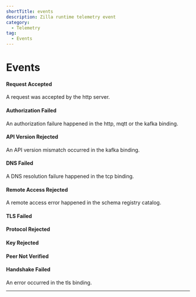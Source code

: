 ```yaml
---
shortTitle: events
description: Zilla runtime telemetry event
category:
  - Telemetry
tag:
  - Events
---
```


# Events

#### Request Accepted

A request was accepted by the http server.
 
#### Authorization Failed

An authorization failure happened in the http, mqtt or the kafka binding.

#### API Version Rejected

An API version mismatch occurred in the kafka binding.

#### DNS Failed

A DNS resolution failure happened in the tcp binding.

#### Remote Access Rejected

A remote access error happened in the schema registry catalog.

#### TLS Failed
#### Protocol Rejected
#### Key Rejected
#### Peer Not Verified
#### Handshake Failed

An error occurred in the tls binding.

---
